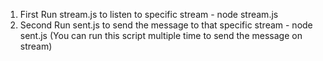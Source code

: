 
1. First Run stream.js to listen to specific stream - node stream.js
1. Second Run sent.js to send the message to that specific stream - node sent.js (You can run this script multiple time to send the message on stream)
